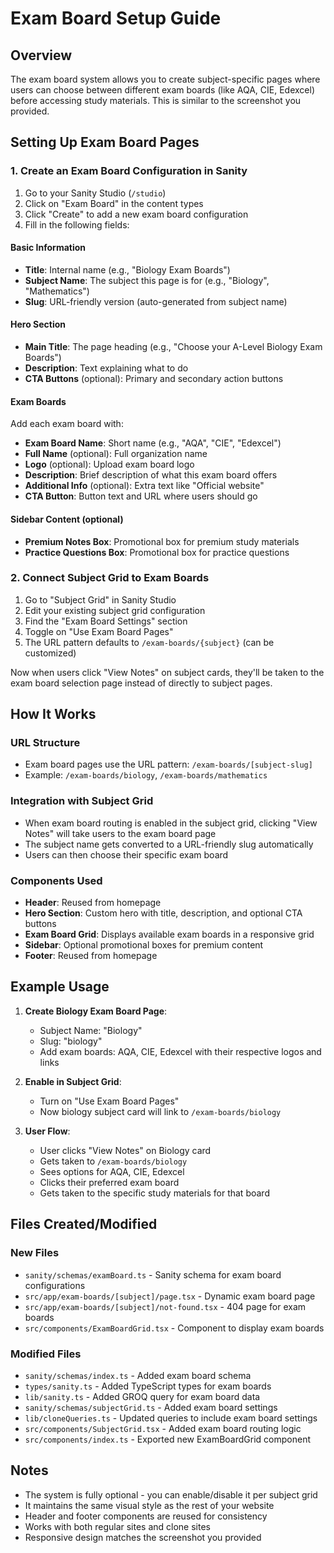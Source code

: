 # Exam Board Setup Guide

## Overview

The exam board system allows you to create subject-specific pages where users can choose between different exam boards (like AQA, CIE, Edexcel) before accessing study materials. This is similar to the screenshot you provided.

## Setting Up Exam Board Pages

### 1. Create an Exam Board Configuration in Sanity

1. Go to your Sanity Studio (`/studio`)
2. Click on "Exam Board" in the content types
3. Click "Create" to add a new exam board configuration
4. Fill in the following fields:

#### Basic Information
- **Title**: Internal name (e.g., "Biology Exam Boards")
- **Subject Name**: The subject this page is for (e.g., "Biology", "Mathematics")
- **Slug**: URL-friendly version (auto-generated from subject name)

#### Hero Section
- **Main Title**: The page heading (e.g., "Choose your A-Level Biology Exam Boards")
- **Description**: Text explaining what to do
- **CTA Buttons** (optional): Primary and secondary action buttons

#### Exam Boards
Add each exam board with:
- **Exam Board Name**: Short name (e.g., "AQA", "CIE", "Edexcel")
- **Full Name** (optional): Full organization name
- **Logo** (optional): Upload exam board logo
- **Description**: Brief description of what this exam board offers
- **Additional Info** (optional): Extra text like "Official website"
- **CTA Button**: Button text and URL where users should go

#### Sidebar Content (optional)
- **Premium Notes Box**: Promotional box for premium study materials
- **Practice Questions Box**: Promotional box for practice questions

### 2. Connect Subject Grid to Exam Boards

1. Go to "Subject Grid" in Sanity Studio
2. Edit your existing subject grid configuration
3. Find the "Exam Board Settings" section
4. Toggle on "Use Exam Board Pages"
5. The URL pattern defaults to `/exam-boards/{subject}` (can be customized)

Now when users click "View Notes" on subject cards, they'll be taken to the exam board selection page instead of directly to subject pages.

## How It Works

### URL Structure
- Exam board pages use the URL pattern: `/exam-boards/[subject-slug]`
- Example: `/exam-boards/biology`, `/exam-boards/mathematics`

### Integration with Subject Grid
- When exam board routing is enabled in the subject grid, clicking "View Notes" will take users to the exam board page
- The subject name gets converted to a URL-friendly slug automatically
- Users can then choose their specific exam board

### Components Used
- **Header**: Reused from homepage
- **Hero Section**: Custom hero with title, description, and optional CTA buttons
- **Exam Board Grid**: Displays available exam boards in a responsive grid
- **Sidebar**: Optional promotional boxes for premium content
- **Footer**: Reused from homepage

## Example Usage

1. **Create Biology Exam Board Page**:
   - Subject Name: "Biology"
   - Slug: "biology"
   - Add exam boards: AQA, CIE, Edexcel with their respective logos and links

2. **Enable in Subject Grid**:
   - Turn on "Use Exam Board Pages"
   - Now biology subject card will link to `/exam-boards/biology`

3. **User Flow**:
   - User clicks "View Notes" on Biology card
   - Gets taken to `/exam-boards/biology`
   - Sees options for AQA, CIE, Edexcel
   - Clicks their preferred exam board
   - Gets taken to the specific study materials for that board

## Files Created/Modified

### New Files
- `sanity/schemas/examBoard.ts` - Sanity schema for exam board configurations
- `src/app/exam-boards/[subject]/page.tsx` - Dynamic exam board page
- `src/app/exam-boards/[subject]/not-found.tsx` - 404 page for exam boards
- `src/components/ExamBoardGrid.tsx` - Component to display exam boards

### Modified Files
- `sanity/schemas/index.ts` - Added exam board schema
- `types/sanity.ts` - Added TypeScript types for exam boards
- `lib/sanity.ts` - Added GROQ query for exam board data
- `sanity/schemas/subjectGrid.ts` - Added exam board settings
- `lib/cloneQueries.ts` - Updated queries to include exam board settings
- `src/components/SubjectGrid.tsx` - Added exam board routing logic
- `src/components/index.ts` - Exported new ExamBoardGrid component

## Notes

- The system is fully optional - you can enable/disable it per subject grid
- It maintains the same visual style as the rest of your website
- Header and footer components are reused for consistency
- Works with both regular sites and clone sites
- Responsive design matches the screenshot you provided 